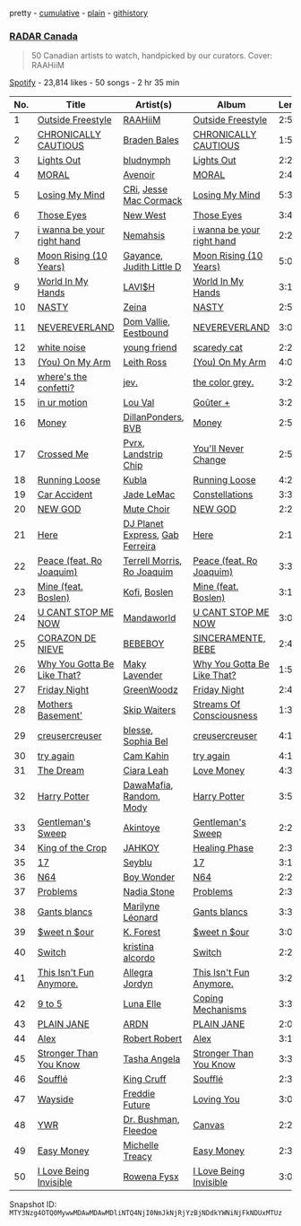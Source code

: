 pretty - [cumulative](/playlists/cumulative/37i9dQZF1DX5WmphwNfZfk.md) - [plain](/playlists/plain/37i9dQZF1DX5WmphwNfZfk) - [githistory](https://github.githistory.xyz/mackorone/spotify-playlist-archive/blob/main/playlists/plain/37i9dQZF1DX5WmphwNfZfk)

### [RADAR Canada](https://open.spotify.com/playlist/37i9dQZF1DX5WmphwNfZfk)

> 50 Canadian artists to watch, handpicked by our curators\. Cover: RAAHiiM

[Spotify](https://open.spotify.com/user/spotify) - 23,814 likes - 50 songs - 2 hr 35 min

| No. | Title | Artist(s) | Album | Length |
|---|---|---|---|---|
| 1 | [Outside Freestyle](https://open.spotify.com/track/4Yd30sxNlXmpsf5IYsoMhf) | [RAAHiiM](https://open.spotify.com/artist/5Bo5WRNdz8ZOSVA6nJs5M9) | [Outside Freestyle](https://open.spotify.com/album/2YCeNLDi7iPw8UVyDHBy0F) | 2:50 |
| 2 | [CHRONICALLY CAUTIOUS](https://open.spotify.com/track/73ZWAySu4UX5LkpCM6zjYh) | [Braden Bales](https://open.spotify.com/artist/3Ru5n2T3JIrjnSZhf2rinv) | [CHRONICALLY CAUTIOUS](https://open.spotify.com/album/418zZ5Y7Wds4r6JiIU0WEL) | 1:59 |
| 3 | [Lights Out](https://open.spotify.com/track/3I7i0kt5EcuVdYWfSu2LSm) | [bludnymph](https://open.spotify.com/artist/7GwwoezwdbKvUaNgtg51pX) | [Lights Out](https://open.spotify.com/album/0EQff5ZxaJGqXNJMZIADyt) | 2:23 |
| 4 | [MORAL](https://open.spotify.com/track/6wCDE1tpYcU7aPWkdxlJzt) | [Avenoir](https://open.spotify.com/artist/3Z7onAknzpinUu3KtmgeZb) | [MORAL](https://open.spotify.com/album/3ThoYoeN8LuYrErKTM3qOg) | 2:45 |
| 5 | [Losing My Mind](https://open.spotify.com/track/0s9JLutgvEh8mWtp3n3SUZ) | [CRi](https://open.spotify.com/artist/3NaMuUYTIGm6CC3YqTuTvi), [Jesse Mac Cormack](https://open.spotify.com/artist/2H8M8TXbgq7ZF676K4Zm2C) | [Losing My Mind](https://open.spotify.com/album/1MNlElK1BLXdfKR3H3vGo7) | 5:34 |
| 6 | [Those Eyes](https://open.spotify.com/track/50x1Ic8CaXkYNvjmxe3WXy) | [New West](https://open.spotify.com/artist/69bG9tC62d8oTFC9aTTosn) | [Those Eyes](https://open.spotify.com/album/7rItmPh0tZpMKcFXBScaU8) | 3:40 |
| 7 | [i wanna be your right hand](https://open.spotify.com/track/68SNAUUgO2XwxykrEboEZN) | [Nemahsis](https://open.spotify.com/artist/3IoGpeLyopeqGwiD4Nnt1f) | [i wanna be your right hand](https://open.spotify.com/album/1Qo5P3fZvirEKp6sKXEoYT) | 2:28 |
| 8 | [Moon Rising \(10 Years\)](https://open.spotify.com/track/1Ss2yRnWazM2Vp7j4QZZ6c) | [Gayance](https://open.spotify.com/artist/6HkmFbqw9k63LmmlBlCQic), [Judith Little D](https://open.spotify.com/artist/5ndKESqmhnZNtrRnYeqHBz) | [Moon Rising \(10 Years\)](https://open.spotify.com/album/5A7UKjX9QT6yADRDVMFIOP) | 5:07 |
| 9 | [World In My Hands](https://open.spotify.com/track/4c2HeCpHJ3VzN8RyEoULTW) | [LAVI$H](https://open.spotify.com/artist/5E4159ttrOB57XW0YdLT32) | [World In My Hands](https://open.spotify.com/album/4VbYBboyCVdKFJ0eh9ATfT) | 3:14 |
| 10 | [NASTY](https://open.spotify.com/track/3GxW7jtmUatEqM14hZdKFC) | [Zeina](https://open.spotify.com/artist/2saNOYtb2v8aXMmezcwAiI) | [NASTY](https://open.spotify.com/album/5oYotxU1JNdejw1yaDFfEF) | 2:50 |
| 11 | [NEVEREVERLAND](https://open.spotify.com/track/3Nk2LI48DiBtDSxLePs4fL) | [Dom Vallie](https://open.spotify.com/artist/7z29vXpa0PYA6mngEsWNXk), [Eestbound](https://open.spotify.com/artist/1k6SNxtUoIymDrXHuf3N3G) | [NEVEREVERLAND](https://open.spotify.com/album/70vleP89ot8G0hEdTMZ7OM) | 3:02 |
| 12 | [white noise](https://open.spotify.com/track/58IH6tgJiZDCo2Ns1R3dE8) | [young friend](https://open.spotify.com/artist/7cq0a4di5dOeKU8sicemd1) | [scaredy cat](https://open.spotify.com/album/5Ddn9NZA8N1JsdioylNJqe) | 2:27 |
| 13 | [\(You\) On My Arm](https://open.spotify.com/track/5amHfOkbZVOopRkYqB4aqL) | [Leith Ross](https://open.spotify.com/artist/4nxKz1dRYXnsGzN1lUURtG) | [\(You\) On My Arm](https://open.spotify.com/album/4DOK0sUNU39awhzjWS3JL6) | 4:05 |
| 14 | [where's the confetti?](https://open.spotify.com/track/3VL3aSOA8O3b5iOVBkD9iD) | [jev.](https://open.spotify.com/artist/6OmxkansdRyVTvo6BpZzKF) | [the color grey.](https://open.spotify.com/album/5ie8vTZ17RhunHEDIlBAwg) | 3:20 |
| 15 | [in ur motion](https://open.spotify.com/track/0Bh3BVPLMGyeeEKS8LW2ob) | [Lou Val](https://open.spotify.com/artist/6u3PN3PCsWLGsw1OffKQ2F) | [Goûter +](https://open.spotify.com/album/6OHBybRIcusOYfryQxiT6n) | 3:28 |
| 16 | [Money](https://open.spotify.com/track/1zD5mv3Ffk6CjojO0ZF6rO) | [DillanPonders](https://open.spotify.com/artist/1TlmLsx42aT281z8NWrKef), [BVB](https://open.spotify.com/artist/7azVk8ZXv1yB4rOmPMZvUD) | [Money](https://open.spotify.com/album/69WfC1Yc5I8ITC9gmnNnPO) | 2:54 |
| 17 | [Crossed Me](https://open.spotify.com/track/4QvWay6m8iqettih7JtVLO) | [Pvrx](https://open.spotify.com/artist/3tMGRYyYmK8LChGAnnmikZ), [Landstrip Chip](https://open.spotify.com/artist/30bCJGAVNB4s6UkQy8a87a) | [You'll Never Change](https://open.spotify.com/album/2Lex8WJILl31NurRiyVhjO) | 2:53 |
| 18 | [Running Loose](https://open.spotify.com/track/7gIsweU9wPiX525caZVglz) | [Kubla](https://open.spotify.com/artist/7KgcPkeaO1Rpa4MFl2sLOm) | [Running Loose](https://open.spotify.com/album/4GOqt9sG3DojO5Zgv3x3uH) | 4:20 |
| 19 | [Car Accident](https://open.spotify.com/track/0fOwJiPxWs5Wp8IggTSYAE) | [Jade LeMac](https://open.spotify.com/artist/4JnJjqxsTp8E5rZsyITf63) | [Constellations](https://open.spotify.com/album/4b1xWMGSJAtnnQxd2JVDw6) | 3:33 |
| 20 | [NEW GOD](https://open.spotify.com/track/3KIfk2PJbeoGV9qeDw6MJw) | [Mute Choir](https://open.spotify.com/artist/3gpigA0gozgJpoFVyhVUPu) | [NEW GOD](https://open.spotify.com/album/5DNCUHtbfMIGXZjzhVh8tE) | 2:23 |
| 21 | [Here](https://open.spotify.com/track/3PaunyhsLdbbRSwcAvAZ7p) | [DJ Planet Express](https://open.spotify.com/artist/0nx9ai3o3Ba6bE3WHkEoQg), [Gab Ferreira](https://open.spotify.com/artist/70DRYhcYN1cmMFUjDLf9FU) | [Here](https://open.spotify.com/album/3qz43DVuhqC5uegrzfCANu) | 2:14 |
| 22 | [Peace \(feat\. Ro Joaquim\)](https://open.spotify.com/track/3CLXwYGzN1CusAJF3eVU0A) | [Terrell Morris](https://open.spotify.com/artist/7C3agcqFXnteDagiWhaZdU), [Ro Joaquim](https://open.spotify.com/artist/0IQocR32Nu6gtkWFgPpXWP) | [Peace \(feat\. Ro Joaquim\)](https://open.spotify.com/album/07itjRkEZC7vST8kaWEm6K) | 3:37 |
| 23 | [Mine \(feat\. Boslen\)](https://open.spotify.com/track/5HvaoqWuK3TkkqOx9U94zv) | [Kofi](https://open.spotify.com/artist/2MjVr5NjCCoPSEkXnl92Ld), [Boslen](https://open.spotify.com/artist/7mX72Bq2iXNr8fZdu23fQL) | [Mine \(feat\. Boslen\)](https://open.spotify.com/album/3fHEWdTydZmzMfOyfhSSll) | 3:10 |
| 24 | [U CANT STOP ME NOW](https://open.spotify.com/track/7frTfDcziY9MJKaxh9o2cB) | [Mandaworld](https://open.spotify.com/artist/2N6Ed6g2uFyP2D03Bxo3x3) | [U CANT STOP ME NOW](https://open.spotify.com/album/7usNqMOvyt0qBKCoJvGaJu) | 3:02 |
| 25 | [CORAZON DE NIEVE](https://open.spotify.com/track/6jKdi3HZuPTpr8BPap6D2b) | [BEBEBOY](https://open.spotify.com/artist/3hBijYmf6uAE6PKfL9CNLk) | [SINCERAMENTE, BEBE](https://open.spotify.com/album/5pRyuC3CDcSZkJbg3KUFut) | 2:48 |
| 26 | [Why You Gotta Be Like That?](https://open.spotify.com/track/1uFV4Ws1vVi1d4gWykmBPS) | [Maky Lavender](https://open.spotify.com/artist/7MdVBhgLJFByn0NuiMWwQ6) | [Why You Gotta Be Like That?](https://open.spotify.com/album/0SX3yZyxsZ2Go3fJpdc9eY) | 1:55 |
| 27 | [Friday Night](https://open.spotify.com/track/1Edza42w05Qq7cz5K6r658) | [GreenWoodz](https://open.spotify.com/artist/4unjY2cWa4org4JmrS0GES) | [Friday Night](https://open.spotify.com/album/3SrVZQpgpvIaQ1HErGygdQ) | 2:41 |
| 28 | [Mothers Basement'](https://open.spotify.com/track/4qEvSQnwqzFzNUdzMHeYgy) | [Skip Waiters](https://open.spotify.com/artist/4VarNqx7kH5tBCBQwtixav) | [Streams Of Consciousness](https://open.spotify.com/album/2ZN0ZlGBzCeKFlQ4RCO2R5) | 1:38 |
| 29 | [creusercreuser](https://open.spotify.com/track/6SGNMZl1YURiOVxiYyZZuZ) | [blesse](https://open.spotify.com/artist/5MGjRHDmuH8M7tuk7NVmge), [Sophia Bel](https://open.spotify.com/artist/6WJnpSVDynCWGrhJcSQIm6) | [creusercreuser](https://open.spotify.com/album/7KjYrwYCXeAOnHZrl0iOCP) | 4:17 |
| 30 | [try again](https://open.spotify.com/track/0S09s70YzPQOKChK4ybdMZ) | [Cam Kahin](https://open.spotify.com/artist/1RZPdKEZaw9Mz2r0HNYiSw) | [try again](https://open.spotify.com/album/5mB0WqDGxpdEvhvEgZlUOL) | 4:14 |
| 31 | [The Dream](https://open.spotify.com/track/6owRPnezJsGhlbKfbRAfqi) | [Ciara Leah](https://open.spotify.com/artist/7FNnF6wVawmhhqUbwLGeo2) | [Love Money](https://open.spotify.com/album/6Orz1ukWtOi9u2OW6lvE0K) | 4:30 |
| 32 | [Harry Potter](https://open.spotify.com/track/3eNknjtpGp0Su9Nx1VTvEE) | [DawaMafia](https://open.spotify.com/artist/5yhoElw9gCKKsOAK1mmgHJ), [Random](https://open.spotify.com/artist/20JaTdfk3frqSwaYIf0ko8), [Mody](https://open.spotify.com/artist/6dkxSINLJmaCC2uxuM61ds) | [Harry Potter](https://open.spotify.com/album/6MnHYmSmPstYkUu8S6stN7) | 3:55 |
| 33 | [Gentleman's Sweep](https://open.spotify.com/track/3e6PTJYRmgMBASVVl2l9Gd) | [Akintoye](https://open.spotify.com/artist/1EgCxqT8GgE5oXX3PkeGhq) | [Gentleman's Sweep](https://open.spotify.com/album/1WIvyIEkE7X2J5W6RN9Ri5) | 2:20 |
| 34 | [King of the Crop](https://open.spotify.com/track/62eCdSoP9bVA1kknmUfnLr) | [JAHKOY](https://open.spotify.com/artist/1c5SlzViAqsaB0kXygfSjh) | [Healing Phase](https://open.spotify.com/album/3PGgJjwXDoj59jPI5RCeQe) | 2:31 |
| 35 | [17](https://open.spotify.com/track/6kLF3AZoDjWIUEPfhvcnb1) | [Seyblu](https://open.spotify.com/artist/6TGK3wsHfrTrj0D89dSbCB) | [17](https://open.spotify.com/album/5RCXdITvmzKGAZBBbVJ4e8) | 3:19 |
| 36 | [N64](https://open.spotify.com/track/2mYF52YuOZF0JGOocCIiig) | [Boy Wonder](https://open.spotify.com/artist/1qeGaN6I0QJO9G25tHUTVP) | [N64](https://open.spotify.com/album/2R3UbtP5fupUgsf1maILAR) | 2:24 |
| 37 | [Problems](https://open.spotify.com/track/2uDPaIkiDYKeI79Fw20Fcm) | [Nadia Stone](https://open.spotify.com/artist/1qicKMspu6VwgeVWeJkVnG) | [Problems](https://open.spotify.com/album/40S0gntyleAVBjXNEU2VnO) | 2:38 |
| 38 | [Gants blancs](https://open.spotify.com/track/2LvkbJtiU8zBRZnBWqra43) | [Marilyne Léonard](https://open.spotify.com/artist/00WvHy3wvdUV4WSvvc0N5p) | [Gants blancs](https://open.spotify.com/album/4ll73k9KZOaVPVWh54VlIL) | 3:34 |
| 39 | [$weet n $our](https://open.spotify.com/track/6xxPmqOp8AbM32rEiJ3AQ4) | [K\. Forest](https://open.spotify.com/artist/1uaS3ZokV40ZrpzSRhx4Ol) | [$weet n $our](https://open.spotify.com/album/5L5fNQrj8Bq3nnf6PnyfTQ) | 3:03 |
| 40 | [Switch](https://open.spotify.com/track/06ufeE6tsMQLxKO8CDPa86) | [kristina alcordo](https://open.spotify.com/artist/3y6KP6ZPC8SskJTCNAkFNs) | [Switch](https://open.spotify.com/album/40OvylzJp8Ca7JcIlzOvOd) | 2:25 |
| 41 | [This Isn't Fun Anymore.](https://open.spotify.com/track/38YA1CLtYc9nhdBCxvait9) | [Allegra Jordyn](https://open.spotify.com/artist/2CVFLhroSUN5E5r8FW25LR) | [This Isn't Fun Anymore.](https://open.spotify.com/album/0Y0eGM7zEFtcRk2hgzcTI1) | 3:23 |
| 42 | [9 to 5](https://open.spotify.com/track/5iOnROz3fXBKBlv0Kapgs4) | [Luna Elle](https://open.spotify.com/artist/76FMyQJ8BGZA762QQc0X8Q) | [Coping Mechanisms](https://open.spotify.com/album/4hBCs9ps7wBk5BmjMT64Oc) | 3:35 |
| 43 | [PLAIN JANE](https://open.spotify.com/track/0ibfcFmGtwTPScXJY7USAE) | [ARDN](https://open.spotify.com/artist/5jxe5kzLkm5ICEy03BcLwo) | [PLAIN JANE](https://open.spotify.com/album/1gU8EZFGp7aIaIz8PCPldL) | 2:07 |
| 44 | [Alex](https://open.spotify.com/track/26zBcpftrIo8tskR6tgB4d) | [Robert Robert](https://open.spotify.com/artist/2IzC3vT8yHOZ3Ne5HYQfM3) | [Alex](https://open.spotify.com/album/3OcCtQyK3oWNJhsr4A3ZX4) | 3:16 |
| 45 | [Stronger Than You Know](https://open.spotify.com/track/566iyMrmzbowNCMDO0eOO3) | [Tasha Angela](https://open.spotify.com/artist/55icKM7WkjXWnyfvCTlqbk) | [Stronger Than You Know](https://open.spotify.com/album/5xGwWSDZVRk6KAAntKONuX) | 3:36 |
| 46 | [Soufflé](https://open.spotify.com/track/4YB8sKfsUkyrP8htqsBxGC) | [King Cruff](https://open.spotify.com/artist/4OpO9CxjDD3HQ2g4NnTato) | [Soufflé](https://open.spotify.com/album/0rdIpyKqTF0blqsqLDA2Gt) | 2:30 |
| 47 | [Wayside](https://open.spotify.com/track/48IVW1WGlFeJ1USJAa9Y8t) | [Freddie Future](https://open.spotify.com/artist/3TvOtMsG1MPfCem7PyZLXu) | [Loving You](https://open.spotify.com/album/1agmfX6VpIe2ZAxFEBJyBl) | 3:07 |
| 48 | [YWR](https://open.spotify.com/track/1zLMde1Yx1ds5F5MJ21zUG) | [Dr\. Bushman](https://open.spotify.com/artist/67CMLRzkbiW2rmBS6LzhZ7), [Fleedoe](https://open.spotify.com/artist/32dVJxXHCkF2QtGx9Jdbs5) | [Canvas](https://open.spotify.com/album/1KBfkj5rVWY4PZ4q2yW4lC) | 2:23 |
| 49 | [Easy Money](https://open.spotify.com/track/47rtlTlCeQpDVZofVFHwYN) | [Michelle Treacy](https://open.spotify.com/artist/0YhQcdSViCHOPY7QDb9tiV) | [Easy Money](https://open.spotify.com/album/0yvPMgLvDvxhRfL4RTjy04) | 2:39 |
| 50 | [I Love Being Invisible](https://open.spotify.com/track/41soii7TsX2M2AIAAOsNh5) | [Rowena Fysx](https://open.spotify.com/artist/6y4JQgtvRMTNfA5YVMPv3p) | [I Love Being Invisible](https://open.spotify.com/album/1AQByoYFbZI7v8YNGquSfI) | 3:01 |

Snapshot ID: `MTY3Nzg4OTQ0MywwMDAwMDAwMDliNTQ4NjI0NmJkNjRjYzBjNDdkYWNiNjFkNDUxMTUz`
